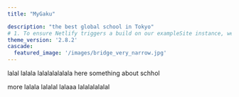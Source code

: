 ```yaml
---
title: "MyGaku"

description: "the best global school in Tokyo"
# 1. To ensure Netlify triggers a build on our exampleSite instance, we need to change a file in the exampleSite directory.
theme_version: '2.8.2'
cascade:
  featured_image: '/images/bridge_very_narrow.jpg'
---
```


lalal lalala lalalalalalala here something about schhol

more lalala lalalal lalaaa lalalalalalal
